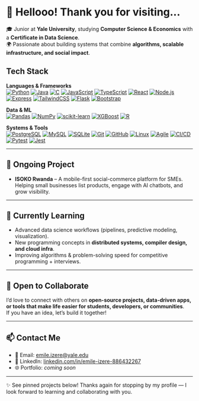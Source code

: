 # 👋 Hellooo! Thank you for visiting...  

🎓 Junior at **Yale University**, studying **Computer Science & Economics** with a **Certificate in Data Science**.  
🌍 Passionate about building systems that combine **algorithms, scalable infrastructure, and social impact**.  

## Tech Stack  

**Languages & Frameworks**  
[![Python](https://img.shields.io/badge/Python-3776AB?logo=python&logoColor=white)](https://www.python.org/)
[![Java](https://img.shields.io/badge/Java-007396?logo=openjdk&logoColor=white)](https://www.java.com/)
[![C](https://img.shields.io/badge/C-00599C?logo=c&logoColor=white)](https://en.wikipedia.org/wiki/C_(programming_language))
[![JavaScript](https://img.shields.io/badge/JavaScript-F7DF1E?logo=javascript&logoColor=black)](https://developer.mozilla.org/en-US/docs/Web/JavaScript)
[![TypeScript](https://img.shields.io/badge/TypeScript-3178C6?logo=typescript&logoColor=white)](https://www.typescriptlang.org/)
[![React](https://img.shields.io/badge/React-61DAFB?logo=react&logoColor=black)](https://reactjs.org/)
[![Node.js](https://img.shields.io/badge/Node.js-339933?logo=node.js&logoColor=white)](https://nodejs.org/)
[![Express](https://img.shields.io/badge/Express-000000?logo=express&logoColor=white)](https://expressjs.com/)
[![TailwindCSS](https://img.shields.io/badge/Tailwind-06B6D4?logo=tailwindcss&logoColor=white)](https://tailwindcss.com/)
[![Flask](https://img.shields.io/badge/Flask-000000?logo=flask&logoColor=white)](https://flask.palletsprojects.com/)
[![Bootstrap](https://img.shields.io/badge/Bootstrap-7952B3?logo=bootstrap&logoColor=white)](https://getbootstrap.com/)

**Data & ML**  
[![Pandas](https://img.shields.io/badge/Pandas-150458?logo=pandas&logoColor=white)](https://pandas.pydata.org/)
[![NumPy](https://img.shields.io/badge/NumPy-013243?logo=numpy&logoColor=white)](https://numpy.org/)
[![scikit-learn](https://img.shields.io/badge/scikit--learn-F7931E?logo=scikitlearn&logoColor=white)](https://scikit-learn.org/)
[![XGBoost](https://img.shields.io/badge/XGBoost-EB5E0B?logo=xgboost&logoColor=white)](https://xgboost.readthedocs.io/)
[![R](https://img.shields.io/badge/R-276DC3?logo=r&logoColor=white)](https://www.r-project.org/)

**Systems & Tools**  
[![PostgreSQL](https://img.shields.io/badge/PostgreSQL-336791?logo=postgresql&logoColor=white)](https://www.postgresql.org/)
[![MySQL](https://img.shields.io/badge/MySQL-4479A1?logo=mysql&logoColor=white)](https://www.mysql.com/)
[![SQLite](https://img.shields.io/badge/SQLite-003B57?logo=sqlite&logoColor=white)](https://www.sqlite.org/)
[![Git](https://img.shields.io/badge/Git-F05032?logo=git&logoColor=white)](https://git-scm.com/)
[![GitHub](https://img.shields.io/badge/GitHub-181717?logo=github&logoColor=white)](https://github.com/)
[![Linux](https://img.shields.io/badge/Linux-FCC624?logo=linux&logoColor=black)](https://www.linux.org/)
[![Agile](https://img.shields.io/badge/Agile-FF6600?logo=agile&logoColor=white)](https://en.wikipedia.org/wiki/Agile_software_development)
[![CI/CD](https://img.shields.io/badge/CI/CD-2088FF?logo=githubactions&logoColor=white)](https://docs.github.com/en/actions)
[![Pytest](https://img.shields.io/badge/Pytest-0A9EDC?logo=pytest&logoColor=white)](https://docs.pytest.org/)
[![Jest](https://img.shields.io/badge/Jest-C21325?logo=jest&logoColor=white)](https://jestjs.io/)


---

## 🚀 Ongoing Project  
- **ISOKO Rwanda** – A mobile-first social-commerce platform for SMEs.  
  Helping small businesses list products, engage with AI chatbots, and grow visibility.  

---

## 🌱 Currently Learning  
- Advanced data science workflows (pipelines, predictive modeling, visualization).  
- New programming concepts in **distributed systems, compiler design, and cloud infra**.  
- Improving algorithms & problem-solving speed for competitive programming + interviews.  

---

## 🤝 Open to Collaborate  
I’d love to connect with others on **open-source projects, data-driven apps, or tools that make life easier for students, developers, or communities**.  
If you have an idea, let’s build it together!  

---

## 📫 Contact Me  
- 📧 Email: [emile.izere@yale.edu](mailto:emile.izere@yale.edu)  
- 💼 LinkedIn: [linkedin.com/in/emile-izere-886432267](https://www.linkedin.com/in/emile-izere-886432267)  
- 🌐 Portfolio: *coming soon*  

---

✨ See pinned projects below! Thanks again for stopping by my profile — I look forward to learning and collaborating with you.  

